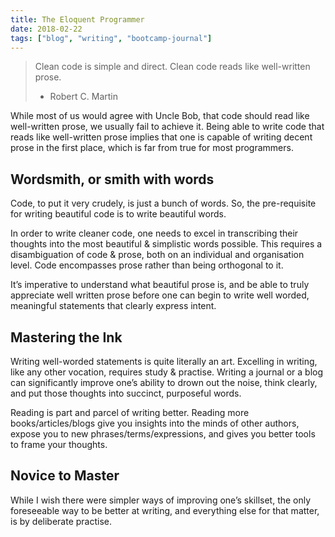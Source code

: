 ```yaml
---
title: The Eloquent Programmer
date: 2018-02-22
tags: ["blog", "writing", "bootcamp-journal"]
---
```


>    Clean code is simple and direct. Clean code reads like well-written prose.
>
>    - Robert C. Martin

While most of us would agree with Uncle Bob, that code should read like well-written prose, we usually fail to achieve it. Being able to write code that reads like well-written prose implies that one is capable of writing decent prose in the first place, which is far from true for most programmers.

## Wordsmith, or smith with words

Code, to put it very crudely, is just a bunch of words. So, the pre-requisite for writing beautiful code is to write beautiful words.

In order to write cleaner code, one needs to excel in transcribing their thoughts into the most beautiful & simplistic words possible. This requires a disambiguation of code & prose, both on an individual and organisation level. Code encompasses prose rather than being orthogonal to it.

It’s imperative to understand what beautiful prose is, and be able to truly appreciate well written prose before one can begin to write well worded, meaningful statements that clearly express intent.

## Mastering the Ink

Writing well-worded statements is quite literally an art. Excelling in writing, like any other vocation, requires study & practise. Writing a journal or a blog can significantly improve one’s ability to drown out the noise, think clearly, and put those thoughts into succinct, purposeful words.

Reading is part and parcel of writing better. Reading more books/articles/blogs give you insights into the minds of other authors, expose you to new phrases/terms/expressions, and gives you better tools to frame your thoughts.

## Novice to Master

While I wish there were simpler ways of improving one’s skillset, the only foreseeable way to be better at writing, and everything else for that matter, is by deliberate practise.
